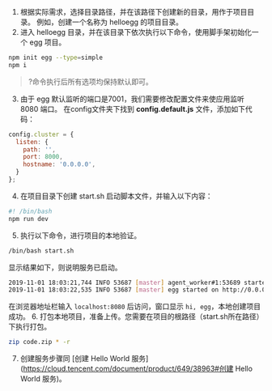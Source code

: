 1. 根据实际需求，选择目录路径，并在该路径下创建新的目录，用作于项目目录。
   例如，创建一个名称为 helloegg 的项目目录。
2. 进入 helloegg 目录，并在该目录下依次执行以下命令，使用脚手架初始化一个 egg 项目。
```bash
npm init egg --type=simple
npm i
```
> ?命令执行后所有选项均保持默认即可。
3. 由于 egg 默认监听的端口是7001，我们需要修改配置文件来使应用监听 8080 端口。
   在config文件夹下找到 **config.default.js** 文件，添加如下代码：
```javascript
config.cluster = {
  listen: {
    path: '',
    port: 8000,
    hostname: '0.0.0.0',
  }
};
```
4. 在项目目录下创建 start.sh 启动脚本文件，并输入以下内容：
```bash
#! /bin/bash
npm run dev
```
5. 执行以下命令，进行项目的本地验证。
```bash
/bin/bash start.sh
```
显示结果如下，则说明服务已启动。
```bash
2019-11-01 18:03:21,744 INFO 53687 [master] agent_worker#1:53689 started (676ms)
2019-11-01 18:03:22,535 INFO 53687 [master] egg started on http://0.0.0.0:8000 (1469ms)
```
在浏览器地址栏输入 `localhost:8080` 后访问，窗口显示 `hi, egg`，本地创建项目成功。
6. 打包本地项目，准备上传。您需要在项目的根路径（start.sh所在路径）下执行打包。
```bash
zip code.zip * -r
```
7. 创建服务步骤同 [创建 Hello World 服务](https://cloud.tencent.com/document/product/649/38963#创建 Hello World 服务)。
